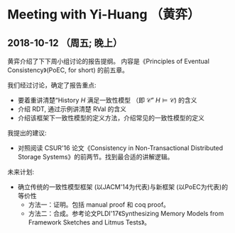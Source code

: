 ﻿# Meeting with Yi-Huang （黄弈）

## 2018-10-12 （周五; 晚上）

黄弈介绍了下下周小组讨论的报告提纲。
内容是《Principles of Eventual Consistency》(PoEC, for short) 的前五章。

我们经过讨论，确定了报告重点:
- 要着重讲清楚“History $H$ 满足一致性模型 （即 $\mathcal{C}$” $H \models \mathcal{C}$) 的含义
- 介绍 RDT, 通过示例讲清楚 $\textsf{RVal}$ 的含义
- 介绍该框架下一致性模型的定义方法，介绍常见的一致性模型的定义

我提出的建议:
- 对照阅读 CSUR'16 论文《Consistency in Non-Transactional Distributed Storage Systems》的前两节。找到最合适的讲解逻辑。

未来计划:
- 确立传统的一致性模型框架 (以JACM'14为代表)与新框架 (以PoEC为代表)的等价性
	- 方法一：证明。包括 manual proof 和 coq proof。
	- 方法二：合成。参考论文PLDI'17《Synthesizing Memory Models from Framework Sketches and Litmus Tests》。


